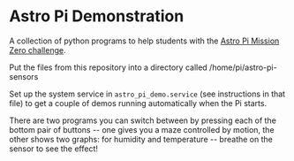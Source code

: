 # Astro Pi Demonstration

A collection of python programs to help students with the [Astro Pi Mission Zero challenge](https://astro-pi.org/mission-zero/).

Put the files from this repository into a directory called /home/pi/astro-pi-sensors

Set up the system service in `astro_pi_demo.service` (see instructions in that file) to get a couple of demos
running automatically when the Pi starts.

There are two programs you can switch between by pressing each of the bottom pair of buttons -- one gives you a maze controlled by motion, the other shows two graphs: for humidity and temperature -- breathe on the sensor to see the effect!
